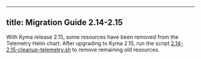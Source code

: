 
---
title: Migration Guide 2.14-2.15
---

With Kyma release 2.15, some resources have been removed from the Telemetry Helm chart. After upgrading to Kyma 2.15, run the script [2.14-2.15-cleanup-telemetry.sh](./assets/2.14-2.15-cleanup-telemetry.sh) to remove remaining old resources.
 